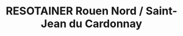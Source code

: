 ---
title: "RESOTAINER Rouen Nord / Saint-Jean du Cardonnay"
url: /saint-jean-du-cardonnay/resotainer-rouen-nord-saint-jean-du-cardonnay/
shop: location de stockage
---